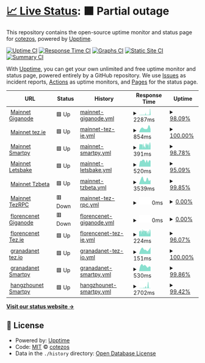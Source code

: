 # [📈 Live Status](https://cotezos.github.io/teznodes): <!--live status--> **🟧 Partial outage**

This repository contains the open-source uptime monitor and status page for [cotezos](https://cotezos.github.io/teznodes), powered by [Upptime](https://github.com/upptime/upptime).

[![Uptime CI](https://github.com/cotezos/teznodes/workflows/Uptime%20CI/badge.svg)](https://github.com/cotezos/teznodes/actions?query=workflow%3A%22Uptime+CI%22)
[![Response Time CI](https://github.com/cotezos/teznodes/workflows/Response%20Time%20CI/badge.svg)](https://github.com/cotezos/teznodes/actions?query=workflow%3A%22Response+Time+CI%22)
[![Graphs CI](https://github.com/cotezos/teznodes/workflows/Graphs%20CI/badge.svg)](https://github.com/cotezos/teznodes/actions?query=workflow%3A%22Graphs+CI%22)
[![Static Site CI](https://github.com/cotezos/teznodes/workflows/Static%20Site%20CI/badge.svg)](https://github.com/cotezos/teznodes/actions?query=workflow%3A%22Static+Site+CI%22)
[![Summary CI](https://github.com/cotezos/teznodes/workflows/Summary%20CI/badge.svg)](https://github.com/cotezos/teznodes/actions?query=workflow%3A%22Summary+CI%22)

With [Upptime](https://upptime.js.org), you can get your own unlimited and free uptime monitor and status page, powered entirely by a GitHub repository. We use [Issues](https://github.com/cotezos/teznodes/issues) as incident reports, [Actions](https://github.com/cotezos/teznodes/actions) as uptime monitors, and [Pages](https://cotezos.github.io/teznodes) for the status page.

<!--start: status pages-->
<!-- This summary is generated by Upptime (https://github.com/upptime/upptime) -->
<!-- Do not edit this manually, your changes will be overwritten -->
<!-- prettier-ignore -->
| URL | Status | History | Response Time | Uptime |
| --- | ------ | ------- | ------------- | ------ |
| <img alt="" src="https://favicons.githubusercontent.com/mainnet-tezos.giganode.io" height="13"> [Mainnet Giganode](https://mainnet-tezos.giganode.io/chains/main/blocks/head) | 🟩 Up | [mainnet-giganode.yml](https://github.com/cotezos/teznodes/commits/HEAD/history/mainnet-giganode.yml) | <details><summary><img alt="Response time graph" src="./graphs/mainnet-giganode/response-time-week.png" height="20"> 2287ms</summary><br><a href="https://cotezos.github.io/teznodes/history/mainnet-giganode"><img alt="Response time 1522" src="https://img.shields.io/endpoint?url=https%3A%2F%2Fraw.githubusercontent.com%2Fcotezos%2Fteznodes%2FHEAD%2Fapi%2Fmainnet-giganode%2Fresponse-time.json"></a><br><a href="https://cotezos.github.io/teznodes/history/mainnet-giganode"><img alt="24-hour response time 940" src="https://img.shields.io/endpoint?url=https%3A%2F%2Fraw.githubusercontent.com%2Fcotezos%2Fteznodes%2FHEAD%2Fapi%2Fmainnet-giganode%2Fresponse-time-day.json"></a><br><a href="https://cotezos.github.io/teznodes/history/mainnet-giganode"><img alt="7-day response time 2287" src="https://img.shields.io/endpoint?url=https%3A%2F%2Fraw.githubusercontent.com%2Fcotezos%2Fteznodes%2FHEAD%2Fapi%2Fmainnet-giganode%2Fresponse-time-week.json"></a><br><a href="https://cotezos.github.io/teznodes/history/mainnet-giganode"><img alt="30-day response time 1580" src="https://img.shields.io/endpoint?url=https%3A%2F%2Fraw.githubusercontent.com%2Fcotezos%2Fteznodes%2FHEAD%2Fapi%2Fmainnet-giganode%2Fresponse-time-month.json"></a><br><a href="https://cotezos.github.io/teznodes/history/mainnet-giganode"><img alt="1-year response time 1522" src="https://img.shields.io/endpoint?url=https%3A%2F%2Fraw.githubusercontent.com%2Fcotezos%2Fteznodes%2FHEAD%2Fapi%2Fmainnet-giganode%2Fresponse-time-year.json"></a></details> | <details><summary><a href="https://cotezos.github.io/teznodes/history/mainnet-giganode">98.09%</a></summary><a href="https://cotezos.github.io/teznodes/history/mainnet-giganode"><img alt="All-time uptime 99.60%" src="https://img.shields.io/endpoint?url=https%3A%2F%2Fraw.githubusercontent.com%2Fcotezos%2Fteznodes%2FHEAD%2Fapi%2Fmainnet-giganode%2Fuptime.json"></a><br><a href="https://cotezos.github.io/teznodes/history/mainnet-giganode"><img alt="24-hour uptime 100.00%" src="https://img.shields.io/endpoint?url=https%3A%2F%2Fraw.githubusercontent.com%2Fcotezos%2Fteznodes%2FHEAD%2Fapi%2Fmainnet-giganode%2Fuptime-day.json"></a><br><a href="https://cotezos.github.io/teznodes/history/mainnet-giganode"><img alt="7-day uptime 98.09%" src="https://img.shields.io/endpoint?url=https%3A%2F%2Fraw.githubusercontent.com%2Fcotezos%2Fteznodes%2FHEAD%2Fapi%2Fmainnet-giganode%2Fuptime-week.json"></a><br><a href="https://cotezos.github.io/teznodes/history/mainnet-giganode"><img alt="30-day uptime 99.37%" src="https://img.shields.io/endpoint?url=https%3A%2F%2Fraw.githubusercontent.com%2Fcotezos%2Fteznodes%2FHEAD%2Fapi%2Fmainnet-giganode%2Fuptime-month.json"></a><br><a href="https://cotezos.github.io/teznodes/history/mainnet-giganode"><img alt="1-year uptime 99.60%" src="https://img.shields.io/endpoint?url=https%3A%2F%2Fraw.githubusercontent.com%2Fcotezos%2Fteznodes%2FHEAD%2Fapi%2Fmainnet-giganode%2Fuptime-year.json"></a></details>
| <img alt="" src="https://favicons.githubusercontent.com/api.tez.ie" height="13"> [Mainnet tez.ie](https://api.tez.ie/rpc/mainnet/chains/main/blocks/head) | 🟩 Up | [mainnet-tez-ie.yml](https://github.com/cotezos/teznodes/commits/HEAD/history/mainnet-tez-ie.yml) | <details><summary><img alt="Response time graph" src="./graphs/mainnet-tez-ie/response-time-week.png" height="20"> 854ms</summary><br><a href="https://cotezos.github.io/teznodes/history/mainnet-tez-ie"><img alt="Response time 1535" src="https://img.shields.io/endpoint?url=https%3A%2F%2Fraw.githubusercontent.com%2Fcotezos%2Fteznodes%2FHEAD%2Fapi%2Fmainnet-tez-ie%2Fresponse-time.json"></a><br><a href="https://cotezos.github.io/teznodes/history/mainnet-tez-ie"><img alt="24-hour response time 658" src="https://img.shields.io/endpoint?url=https%3A%2F%2Fraw.githubusercontent.com%2Fcotezos%2Fteznodes%2FHEAD%2Fapi%2Fmainnet-tez-ie%2Fresponse-time-day.json"></a><br><a href="https://cotezos.github.io/teznodes/history/mainnet-tez-ie"><img alt="7-day response time 854" src="https://img.shields.io/endpoint?url=https%3A%2F%2Fraw.githubusercontent.com%2Fcotezos%2Fteznodes%2FHEAD%2Fapi%2Fmainnet-tez-ie%2Fresponse-time-week.json"></a><br><a href="https://cotezos.github.io/teznodes/history/mainnet-tez-ie"><img alt="30-day response time 1320" src="https://img.shields.io/endpoint?url=https%3A%2F%2Fraw.githubusercontent.com%2Fcotezos%2Fteznodes%2FHEAD%2Fapi%2Fmainnet-tez-ie%2Fresponse-time-month.json"></a><br><a href="https://cotezos.github.io/teznodes/history/mainnet-tez-ie"><img alt="1-year response time 1535" src="https://img.shields.io/endpoint?url=https%3A%2F%2Fraw.githubusercontent.com%2Fcotezos%2Fteznodes%2FHEAD%2Fapi%2Fmainnet-tez-ie%2Fresponse-time-year.json"></a></details> | <details><summary><a href="https://cotezos.github.io/teznodes/history/mainnet-tez-ie">100.00%</a></summary><a href="https://cotezos.github.io/teznodes/history/mainnet-tez-ie"><img alt="All-time uptime 98.95%" src="https://img.shields.io/endpoint?url=https%3A%2F%2Fraw.githubusercontent.com%2Fcotezos%2Fteznodes%2FHEAD%2Fapi%2Fmainnet-tez-ie%2Fuptime.json"></a><br><a href="https://cotezos.github.io/teznodes/history/mainnet-tez-ie"><img alt="24-hour uptime 100.00%" src="https://img.shields.io/endpoint?url=https%3A%2F%2Fraw.githubusercontent.com%2Fcotezos%2Fteznodes%2FHEAD%2Fapi%2Fmainnet-tez-ie%2Fuptime-day.json"></a><br><a href="https://cotezos.github.io/teznodes/history/mainnet-tez-ie"><img alt="7-day uptime 100.00%" src="https://img.shields.io/endpoint?url=https%3A%2F%2Fraw.githubusercontent.com%2Fcotezos%2Fteznodes%2FHEAD%2Fapi%2Fmainnet-tez-ie%2Fuptime-week.json"></a><br><a href="https://cotezos.github.io/teznodes/history/mainnet-tez-ie"><img alt="30-day uptime 99.63%" src="https://img.shields.io/endpoint?url=https%3A%2F%2Fraw.githubusercontent.com%2Fcotezos%2Fteznodes%2FHEAD%2Fapi%2Fmainnet-tez-ie%2Fuptime-month.json"></a><br><a href="https://cotezos.github.io/teznodes/history/mainnet-tez-ie"><img alt="1-year uptime 98.95%" src="https://img.shields.io/endpoint?url=https%3A%2F%2Fraw.githubusercontent.com%2Fcotezos%2Fteznodes%2FHEAD%2Fapi%2Fmainnet-tez-ie%2Fuptime-year.json"></a></details>
| <img alt="" src="https://favicons.githubusercontent.com/mainnet.smartpy.io" height="13"> [Mainnet Smartpy](https://mainnet.smartpy.io/chains/main/blocks/head/header) | 🟩 Up | [mainnet-smartpy.yml](https://github.com/cotezos/teznodes/commits/HEAD/history/mainnet-smartpy.yml) | <details><summary><img alt="Response time graph" src="./graphs/mainnet-smartpy/response-time-week.png" height="20"> 391ms</summary><br><a href="https://cotezos.github.io/teznodes/history/mainnet-smartpy"><img alt="Response time 610" src="https://img.shields.io/endpoint?url=https%3A%2F%2Fraw.githubusercontent.com%2Fcotezos%2Fteznodes%2FHEAD%2Fapi%2Fmainnet-smartpy%2Fresponse-time.json"></a><br><a href="https://cotezos.github.io/teznodes/history/mainnet-smartpy"><img alt="24-hour response time 293" src="https://img.shields.io/endpoint?url=https%3A%2F%2Fraw.githubusercontent.com%2Fcotezos%2Fteznodes%2FHEAD%2Fapi%2Fmainnet-smartpy%2Fresponse-time-day.json"></a><br><a href="https://cotezos.github.io/teznodes/history/mainnet-smartpy"><img alt="7-day response time 391" src="https://img.shields.io/endpoint?url=https%3A%2F%2Fraw.githubusercontent.com%2Fcotezos%2Fteznodes%2FHEAD%2Fapi%2Fmainnet-smartpy%2Fresponse-time-week.json"></a><br><a href="https://cotezos.github.io/teznodes/history/mainnet-smartpy"><img alt="30-day response time 472" src="https://img.shields.io/endpoint?url=https%3A%2F%2Fraw.githubusercontent.com%2Fcotezos%2Fteznodes%2FHEAD%2Fapi%2Fmainnet-smartpy%2Fresponse-time-month.json"></a><br><a href="https://cotezos.github.io/teznodes/history/mainnet-smartpy"><img alt="1-year response time 610" src="https://img.shields.io/endpoint?url=https%3A%2F%2Fraw.githubusercontent.com%2Fcotezos%2Fteznodes%2FHEAD%2Fapi%2Fmainnet-smartpy%2Fresponse-time-year.json"></a></details> | <details><summary><a href="https://cotezos.github.io/teznodes/history/mainnet-smartpy">98.78%</a></summary><a href="https://cotezos.github.io/teznodes/history/mainnet-smartpy"><img alt="All-time uptime 99.59%" src="https://img.shields.io/endpoint?url=https%3A%2F%2Fraw.githubusercontent.com%2Fcotezos%2Fteznodes%2FHEAD%2Fapi%2Fmainnet-smartpy%2Fuptime.json"></a><br><a href="https://cotezos.github.io/teznodes/history/mainnet-smartpy"><img alt="24-hour uptime 100.00%" src="https://img.shields.io/endpoint?url=https%3A%2F%2Fraw.githubusercontent.com%2Fcotezos%2Fteznodes%2FHEAD%2Fapi%2Fmainnet-smartpy%2Fuptime-day.json"></a><br><a href="https://cotezos.github.io/teznodes/history/mainnet-smartpy"><img alt="7-day uptime 98.78%" src="https://img.shields.io/endpoint?url=https%3A%2F%2Fraw.githubusercontent.com%2Fcotezos%2Fteznodes%2FHEAD%2Fapi%2Fmainnet-smartpy%2Fuptime-week.json"></a><br><a href="https://cotezos.github.io/teznodes/history/mainnet-smartpy"><img alt="30-day uptime 99.70%" src="https://img.shields.io/endpoint?url=https%3A%2F%2Fraw.githubusercontent.com%2Fcotezos%2Fteznodes%2FHEAD%2Fapi%2Fmainnet-smartpy%2Fuptime-month.json"></a><br><a href="https://cotezos.github.io/teznodes/history/mainnet-smartpy"><img alt="1-year uptime 99.59%" src="https://img.shields.io/endpoint?url=https%3A%2F%2Fraw.githubusercontent.com%2Fcotezos%2Fteznodes%2FHEAD%2Fapi%2Fmainnet-smartpy%2Fuptime-year.json"></a></details>
| <img alt="" src="https://favicons.githubusercontent.com/teznode.letzbake.com" height="13"> [Mainnet Letsbake](https://teznode.letzbake.com/chains/main/blocks/head/header) | 🟩 Up | [mainnet-letsbake.yml](https://github.com/cotezos/teznodes/commits/HEAD/history/mainnet-letsbake.yml) | <details><summary><img alt="Response time graph" src="./graphs/mainnet-letsbake/response-time-week.png" height="20"> 520ms</summary><br><a href="https://cotezos.github.io/teznodes/history/mainnet-letsbake"><img alt="Response time 1258" src="https://img.shields.io/endpoint?url=https%3A%2F%2Fraw.githubusercontent.com%2Fcotezos%2Fteznodes%2FHEAD%2Fapi%2Fmainnet-letsbake%2Fresponse-time.json"></a><br><a href="https://cotezos.github.io/teznodes/history/mainnet-letsbake"><img alt="24-hour response time 553" src="https://img.shields.io/endpoint?url=https%3A%2F%2Fraw.githubusercontent.com%2Fcotezos%2Fteznodes%2FHEAD%2Fapi%2Fmainnet-letsbake%2Fresponse-time-day.json"></a><br><a href="https://cotezos.github.io/teznodes/history/mainnet-letsbake"><img alt="7-day response time 520" src="https://img.shields.io/endpoint?url=https%3A%2F%2Fraw.githubusercontent.com%2Fcotezos%2Fteznodes%2FHEAD%2Fapi%2Fmainnet-letsbake%2Fresponse-time-week.json"></a><br><a href="https://cotezos.github.io/teznodes/history/mainnet-letsbake"><img alt="30-day response time 787" src="https://img.shields.io/endpoint?url=https%3A%2F%2Fraw.githubusercontent.com%2Fcotezos%2Fteznodes%2FHEAD%2Fapi%2Fmainnet-letsbake%2Fresponse-time-month.json"></a><br><a href="https://cotezos.github.io/teznodes/history/mainnet-letsbake"><img alt="1-year response time 1258" src="https://img.shields.io/endpoint?url=https%3A%2F%2Fraw.githubusercontent.com%2Fcotezos%2Fteznodes%2FHEAD%2Fapi%2Fmainnet-letsbake%2Fresponse-time-year.json"></a></details> | <details><summary><a href="https://cotezos.github.io/teznodes/history/mainnet-letsbake">95.09%</a></summary><a href="https://cotezos.github.io/teznodes/history/mainnet-letsbake"><img alt="All-time uptime 99.19%" src="https://img.shields.io/endpoint?url=https%3A%2F%2Fraw.githubusercontent.com%2Fcotezos%2Fteznodes%2FHEAD%2Fapi%2Fmainnet-letsbake%2Fuptime.json"></a><br><a href="https://cotezos.github.io/teznodes/history/mainnet-letsbake"><img alt="24-hour uptime 96.40%" src="https://img.shields.io/endpoint?url=https%3A%2F%2Fraw.githubusercontent.com%2Fcotezos%2Fteznodes%2FHEAD%2Fapi%2Fmainnet-letsbake%2Fuptime-day.json"></a><br><a href="https://cotezos.github.io/teznodes/history/mainnet-letsbake"><img alt="7-day uptime 95.09%" src="https://img.shields.io/endpoint?url=https%3A%2F%2Fraw.githubusercontent.com%2Fcotezos%2Fteznodes%2FHEAD%2Fapi%2Fmainnet-letsbake%2Fuptime-week.json"></a><br><a href="https://cotezos.github.io/teznodes/history/mainnet-letsbake"><img alt="30-day uptime 98.83%" src="https://img.shields.io/endpoint?url=https%3A%2F%2Fraw.githubusercontent.com%2Fcotezos%2Fteznodes%2FHEAD%2Fapi%2Fmainnet-letsbake%2Fuptime-month.json"></a><br><a href="https://cotezos.github.io/teznodes/history/mainnet-letsbake"><img alt="1-year uptime 99.19%" src="https://img.shields.io/endpoint?url=https%3A%2F%2Fraw.githubusercontent.com%2Fcotezos%2Fteznodes%2FHEAD%2Fapi%2Fmainnet-letsbake%2Fuptime-year.json"></a></details>
| <img alt="" src="https://favicons.githubusercontent.com/rpc.tzbeta.net" height="13"> [Mainnet Tzbeta](https://rpc.tzbeta.net/chains/main/blocks/head/header) | 🟩 Up | [mainnet-tzbeta.yml](https://github.com/cotezos/teznodes/commits/HEAD/history/mainnet-tzbeta.yml) | <details><summary><img alt="Response time graph" src="./graphs/mainnet-tzbeta/response-time-week.png" height="20"> 3539ms</summary><br><a href="https://cotezos.github.io/teznodes/history/mainnet-tzbeta"><img alt="Response time 1202" src="https://img.shields.io/endpoint?url=https%3A%2F%2Fraw.githubusercontent.com%2Fcotezos%2Fteznodes%2FHEAD%2Fapi%2Fmainnet-tzbeta%2Fresponse-time.json"></a><br><a href="https://cotezos.github.io/teznodes/history/mainnet-tzbeta"><img alt="24-hour response time 10019" src="https://img.shields.io/endpoint?url=https%3A%2F%2Fraw.githubusercontent.com%2Fcotezos%2Fteznodes%2FHEAD%2Fapi%2Fmainnet-tzbeta%2Fresponse-time-day.json"></a><br><a href="https://cotezos.github.io/teznodes/history/mainnet-tzbeta"><img alt="7-day response time 3539" src="https://img.shields.io/endpoint?url=https%3A%2F%2Fraw.githubusercontent.com%2Fcotezos%2Fteznodes%2FHEAD%2Fapi%2Fmainnet-tzbeta%2Fresponse-time-week.json"></a><br><a href="https://cotezos.github.io/teznodes/history/mainnet-tzbeta"><img alt="30-day response time 1486" src="https://img.shields.io/endpoint?url=https%3A%2F%2Fraw.githubusercontent.com%2Fcotezos%2Fteznodes%2FHEAD%2Fapi%2Fmainnet-tzbeta%2Fresponse-time-month.json"></a><br><a href="https://cotezos.github.io/teznodes/history/mainnet-tzbeta"><img alt="1-year response time 1202" src="https://img.shields.io/endpoint?url=https%3A%2F%2Fraw.githubusercontent.com%2Fcotezos%2Fteznodes%2FHEAD%2Fapi%2Fmainnet-tzbeta%2Fresponse-time-year.json"></a></details> | <details><summary><a href="https://cotezos.github.io/teznodes/history/mainnet-tzbeta">99.85%</a></summary><a href="https://cotezos.github.io/teznodes/history/mainnet-tzbeta"><img alt="All-time uptime 99.98%" src="https://img.shields.io/endpoint?url=https%3A%2F%2Fraw.githubusercontent.com%2Fcotezos%2Fteznodes%2FHEAD%2Fapi%2Fmainnet-tzbeta%2Fuptime.json"></a><br><a href="https://cotezos.github.io/teznodes/history/mainnet-tzbeta"><img alt="24-hour uptime 98.92%" src="https://img.shields.io/endpoint?url=https%3A%2F%2Fraw.githubusercontent.com%2Fcotezos%2Fteznodes%2FHEAD%2Fapi%2Fmainnet-tzbeta%2Fuptime-day.json"></a><br><a href="https://cotezos.github.io/teznodes/history/mainnet-tzbeta"><img alt="7-day uptime 99.85%" src="https://img.shields.io/endpoint?url=https%3A%2F%2Fraw.githubusercontent.com%2Fcotezos%2Fteznodes%2FHEAD%2Fapi%2Fmainnet-tzbeta%2Fuptime-week.json"></a><br><a href="https://cotezos.github.io/teznodes/history/mainnet-tzbeta"><img alt="30-day uptime 99.96%" src="https://img.shields.io/endpoint?url=https%3A%2F%2Fraw.githubusercontent.com%2Fcotezos%2Fteznodes%2FHEAD%2Fapi%2Fmainnet-tzbeta%2Fuptime-month.json"></a><br><a href="https://cotezos.github.io/teznodes/history/mainnet-tzbeta"><img alt="1-year uptime 99.98%" src="https://img.shields.io/endpoint?url=https%3A%2F%2Fraw.githubusercontent.com%2Fcotezos%2Fteznodes%2FHEAD%2Fapi%2Fmainnet-tzbeta%2Fuptime-year.json"></a></details>
| <img alt="" src="https://favicons.githubusercontent.com/mainnet.tezrpc.me" height="13"> [Mainnet TezRPC](https://mainnet.tezrpc.me/chains/main/blocks/head/header) | 🟥 Down | [mainnet-tez-rpc.yml](https://github.com/cotezos/teznodes/commits/HEAD/history/mainnet-tez-rpc.yml) | <details><summary><img alt="Response time graph" src="./graphs/mainnet-tez-rpc/response-time-week.png" height="20"> 0ms</summary><br><a href="https://cotezos.github.io/teznodes/history/mainnet-tez-rpc"><img alt="Response time 662" src="https://img.shields.io/endpoint?url=https%3A%2F%2Fraw.githubusercontent.com%2Fcotezos%2Fteznodes%2FHEAD%2Fapi%2Fmainnet-tez-rpc%2Fresponse-time.json"></a><br><a href="https://cotezos.github.io/teznodes/history/mainnet-tez-rpc"><img alt="24-hour response time 0" src="https://img.shields.io/endpoint?url=https%3A%2F%2Fraw.githubusercontent.com%2Fcotezos%2Fteznodes%2FHEAD%2Fapi%2Fmainnet-tez-rpc%2Fresponse-time-day.json"></a><br><a href="https://cotezos.github.io/teznodes/history/mainnet-tez-rpc"><img alt="7-day response time 0" src="https://img.shields.io/endpoint?url=https%3A%2F%2Fraw.githubusercontent.com%2Fcotezos%2Fteznodes%2FHEAD%2Fapi%2Fmainnet-tez-rpc%2Fresponse-time-week.json"></a><br><a href="https://cotezos.github.io/teznodes/history/mainnet-tez-rpc"><img alt="30-day response time 897" src="https://img.shields.io/endpoint?url=https%3A%2F%2Fraw.githubusercontent.com%2Fcotezos%2Fteznodes%2FHEAD%2Fapi%2Fmainnet-tez-rpc%2Fresponse-time-month.json"></a><br><a href="https://cotezos.github.io/teznodes/history/mainnet-tez-rpc"><img alt="1-year response time 662" src="https://img.shields.io/endpoint?url=https%3A%2F%2Fraw.githubusercontent.com%2Fcotezos%2Fteznodes%2FHEAD%2Fapi%2Fmainnet-tez-rpc%2Fresponse-time-year.json"></a></details> | <details><summary><a href="https://cotezos.github.io/teznodes/history/mainnet-tez-rpc">0.00%</a></summary><a href="https://cotezos.github.io/teznodes/history/mainnet-tez-rpc"><img alt="All-time uptime 57.11%" src="https://img.shields.io/endpoint?url=https%3A%2F%2Fraw.githubusercontent.com%2Fcotezos%2Fteznodes%2FHEAD%2Fapi%2Fmainnet-tez-rpc%2Fuptime.json"></a><br><a href="https://cotezos.github.io/teznodes/history/mainnet-tez-rpc"><img alt="24-hour uptime 0.00%" src="https://img.shields.io/endpoint?url=https%3A%2F%2Fraw.githubusercontent.com%2Fcotezos%2Fteznodes%2FHEAD%2Fapi%2Fmainnet-tez-rpc%2Fuptime-day.json"></a><br><a href="https://cotezos.github.io/teznodes/history/mainnet-tez-rpc"><img alt="7-day uptime 0.00%" src="https://img.shields.io/endpoint?url=https%3A%2F%2Fraw.githubusercontent.com%2Fcotezos%2Fteznodes%2FHEAD%2Fapi%2Fmainnet-tez-rpc%2Fuptime-week.json"></a><br><a href="https://cotezos.github.io/teznodes/history/mainnet-tez-rpc"><img alt="30-day uptime 32.62%" src="https://img.shields.io/endpoint?url=https%3A%2F%2Fraw.githubusercontent.com%2Fcotezos%2Fteznodes%2FHEAD%2Fapi%2Fmainnet-tez-rpc%2Fuptime-month.json"></a><br><a href="https://cotezos.github.io/teznodes/history/mainnet-tez-rpc"><img alt="1-year uptime 57.11%" src="https://img.shields.io/endpoint?url=https%3A%2F%2Fraw.githubusercontent.com%2Fcotezos%2Fteznodes%2FHEAD%2Fapi%2Fmainnet-tez-rpc%2Fuptime-year.json"></a></details>
| <img alt="" src="https://favicons.githubusercontent.com/florence-tezos.giganode.io" height="13"> [florencenet Giganode](https://florence-tezos.giganode.io/chains/main/blocks/head/header) | 🟥 Down | [florencenet-giganode.yml](https://github.com/cotezos/teznodes/commits/HEAD/history/florencenet-giganode.yml) | <details><summary><img alt="Response time graph" src="./graphs/florencenet-giganode/response-time-week.png" height="20"> 0ms</summary><br><a href="https://cotezos.github.io/teznodes/history/florencenet-giganode"><img alt="Response time 627" src="https://img.shields.io/endpoint?url=https%3A%2F%2Fraw.githubusercontent.com%2Fcotezos%2Fteznodes%2FHEAD%2Fapi%2Fflorencenet-giganode%2Fresponse-time.json"></a><br><a href="https://cotezos.github.io/teznodes/history/florencenet-giganode"><img alt="24-hour response time 0" src="https://img.shields.io/endpoint?url=https%3A%2F%2Fraw.githubusercontent.com%2Fcotezos%2Fteznodes%2FHEAD%2Fapi%2Fflorencenet-giganode%2Fresponse-time-day.json"></a><br><a href="https://cotezos.github.io/teznodes/history/florencenet-giganode"><img alt="7-day response time 0" src="https://img.shields.io/endpoint?url=https%3A%2F%2Fraw.githubusercontent.com%2Fcotezos%2Fteznodes%2FHEAD%2Fapi%2Fflorencenet-giganode%2Fresponse-time-week.json"></a><br><a href="https://cotezos.github.io/teznodes/history/florencenet-giganode"><img alt="30-day response time 592" src="https://img.shields.io/endpoint?url=https%3A%2F%2Fraw.githubusercontent.com%2Fcotezos%2Fteznodes%2FHEAD%2Fapi%2Fflorencenet-giganode%2Fresponse-time-month.json"></a><br><a href="https://cotezos.github.io/teznodes/history/florencenet-giganode"><img alt="1-year response time 627" src="https://img.shields.io/endpoint?url=https%3A%2F%2Fraw.githubusercontent.com%2Fcotezos%2Fteznodes%2FHEAD%2Fapi%2Fflorencenet-giganode%2Fresponse-time-year.json"></a></details> | <details><summary><a href="https://cotezos.github.io/teznodes/history/florencenet-giganode">0.00%</a></summary><a href="https://cotezos.github.io/teznodes/history/florencenet-giganode"><img alt="All-time uptime 85.33%" src="https://img.shields.io/endpoint?url=https%3A%2F%2Fraw.githubusercontent.com%2Fcotezos%2Fteznodes%2FHEAD%2Fapi%2Fflorencenet-giganode%2Fuptime.json"></a><br><a href="https://cotezos.github.io/teznodes/history/florencenet-giganode"><img alt="24-hour uptime 0.00%" src="https://img.shields.io/endpoint?url=https%3A%2F%2Fraw.githubusercontent.com%2Fcotezos%2Fteznodes%2FHEAD%2Fapi%2Fflorencenet-giganode%2Fuptime-day.json"></a><br><a href="https://cotezos.github.io/teznodes/history/florencenet-giganode"><img alt="7-day uptime 0.00%" src="https://img.shields.io/endpoint?url=https%3A%2F%2Fraw.githubusercontent.com%2Fcotezos%2Fteznodes%2FHEAD%2Fapi%2Fflorencenet-giganode%2Fuptime-week.json"></a><br><a href="https://cotezos.github.io/teznodes/history/florencenet-giganode"><img alt="30-day uptime 76.95%" src="https://img.shields.io/endpoint?url=https%3A%2F%2Fraw.githubusercontent.com%2Fcotezos%2Fteznodes%2FHEAD%2Fapi%2Fflorencenet-giganode%2Fuptime-month.json"></a><br><a href="https://cotezos.github.io/teznodes/history/florencenet-giganode"><img alt="1-year uptime 85.33%" src="https://img.shields.io/endpoint?url=https%3A%2F%2Fraw.githubusercontent.com%2Fcotezos%2Fteznodes%2FHEAD%2Fapi%2Fflorencenet-giganode%2Fuptime-year.json"></a></details>
| <img alt="" src="https://favicons.githubusercontent.com/api.tez.ie" height="13"> [florencenet Tez.ie](https://api.tez.ie/rpc/florencenet/chains/main/blocks/head/header) | 🟩 Up | [florencenet-tez-ie.yml](https://github.com/cotezos/teznodes/commits/HEAD/history/florencenet-tez-ie.yml) | <details><summary><img alt="Response time graph" src="./graphs/florencenet-tez-ie/response-time-week.png" height="20"> 224ms</summary><br><a href="https://cotezos.github.io/teznodes/history/florencenet-tez-ie"><img alt="Response time 268" src="https://img.shields.io/endpoint?url=https%3A%2F%2Fraw.githubusercontent.com%2Fcotezos%2Fteznodes%2FHEAD%2Fapi%2Fflorencenet-tez-ie%2Fresponse-time.json"></a><br><a href="https://cotezos.github.io/teznodes/history/florencenet-tez-ie"><img alt="24-hour response time 206" src="https://img.shields.io/endpoint?url=https%3A%2F%2Fraw.githubusercontent.com%2Fcotezos%2Fteznodes%2FHEAD%2Fapi%2Fflorencenet-tez-ie%2Fresponse-time-day.json"></a><br><a href="https://cotezos.github.io/teznodes/history/florencenet-tez-ie"><img alt="7-day response time 224" src="https://img.shields.io/endpoint?url=https%3A%2F%2Fraw.githubusercontent.com%2Fcotezos%2Fteznodes%2FHEAD%2Fapi%2Fflorencenet-tez-ie%2Fresponse-time-week.json"></a><br><a href="https://cotezos.github.io/teznodes/history/florencenet-tez-ie"><img alt="30-day response time 244" src="https://img.shields.io/endpoint?url=https%3A%2F%2Fraw.githubusercontent.com%2Fcotezos%2Fteznodes%2FHEAD%2Fapi%2Fflorencenet-tez-ie%2Fresponse-time-month.json"></a><br><a href="https://cotezos.github.io/teznodes/history/florencenet-tez-ie"><img alt="1-year response time 268" src="https://img.shields.io/endpoint?url=https%3A%2F%2Fraw.githubusercontent.com%2Fcotezos%2Fteznodes%2FHEAD%2Fapi%2Fflorencenet-tez-ie%2Fresponse-time-year.json"></a></details> | <details><summary><a href="https://cotezos.github.io/teznodes/history/florencenet-tez-ie">96.07%</a></summary><a href="https://cotezos.github.io/teznodes/history/florencenet-tez-ie"><img alt="All-time uptime 95.96%" src="https://img.shields.io/endpoint?url=https%3A%2F%2Fraw.githubusercontent.com%2Fcotezos%2Fteznodes%2FHEAD%2Fapi%2Fflorencenet-tez-ie%2Fuptime.json"></a><br><a href="https://cotezos.github.io/teznodes/history/florencenet-tez-ie"><img alt="24-hour uptime 91.68%" src="https://img.shields.io/endpoint?url=https%3A%2F%2Fraw.githubusercontent.com%2Fcotezos%2Fteznodes%2FHEAD%2Fapi%2Fflorencenet-tez-ie%2Fuptime-day.json"></a><br><a href="https://cotezos.github.io/teznodes/history/florencenet-tez-ie"><img alt="7-day uptime 96.07%" src="https://img.shields.io/endpoint?url=https%3A%2F%2Fraw.githubusercontent.com%2Fcotezos%2Fteznodes%2FHEAD%2Fapi%2Fflorencenet-tez-ie%2Fuptime-week.json"></a><br><a href="https://cotezos.github.io/teznodes/history/florencenet-tez-ie"><img alt="30-day uptime 95.82%" src="https://img.shields.io/endpoint?url=https%3A%2F%2Fraw.githubusercontent.com%2Fcotezos%2Fteznodes%2FHEAD%2Fapi%2Fflorencenet-tez-ie%2Fuptime-month.json"></a><br><a href="https://cotezos.github.io/teznodes/history/florencenet-tez-ie"><img alt="1-year uptime 95.96%" src="https://img.shields.io/endpoint?url=https%3A%2F%2Fraw.githubusercontent.com%2Fcotezos%2Fteznodes%2FHEAD%2Fapi%2Fflorencenet-tez-ie%2Fuptime-year.json"></a></details>
| <img alt="" src="https://favicons.githubusercontent.com/api.tez.ie" height="13"> [granadanet tez.io](https://api.tez.ie/rpc/granadanet/chains/main/blocks/head/header) | 🟩 Up | [granadanet-tez-io.yml](https://github.com/cotezos/teznodes/commits/HEAD/history/granadanet-tez-io.yml) | <details><summary><img alt="Response time graph" src="./graphs/granadanet-tez-io/response-time-week.png" height="20"> 151ms</summary><br><a href="https://cotezos.github.io/teznodes/history/granadanet-tez-io"><img alt="Response time 153" src="https://img.shields.io/endpoint?url=https%3A%2F%2Fraw.githubusercontent.com%2Fcotezos%2Fteznodes%2FHEAD%2Fapi%2Fgranadanet-tez-io%2Fresponse-time.json"></a><br><a href="https://cotezos.github.io/teznodes/history/granadanet-tez-io"><img alt="24-hour response time 212" src="https://img.shields.io/endpoint?url=https%3A%2F%2Fraw.githubusercontent.com%2Fcotezos%2Fteznodes%2FHEAD%2Fapi%2Fgranadanet-tez-io%2Fresponse-time-day.json"></a><br><a href="https://cotezos.github.io/teznodes/history/granadanet-tez-io"><img alt="7-day response time 151" src="https://img.shields.io/endpoint?url=https%3A%2F%2Fraw.githubusercontent.com%2Fcotezos%2Fteznodes%2FHEAD%2Fapi%2Fgranadanet-tez-io%2Fresponse-time-week.json"></a><br><a href="https://cotezos.github.io/teznodes/history/granadanet-tez-io"><img alt="30-day response time 158" src="https://img.shields.io/endpoint?url=https%3A%2F%2Fraw.githubusercontent.com%2Fcotezos%2Fteznodes%2FHEAD%2Fapi%2Fgranadanet-tez-io%2Fresponse-time-month.json"></a><br><a href="https://cotezos.github.io/teznodes/history/granadanet-tez-io"><img alt="1-year response time 153" src="https://img.shields.io/endpoint?url=https%3A%2F%2Fraw.githubusercontent.com%2Fcotezos%2Fteznodes%2FHEAD%2Fapi%2Fgranadanet-tez-io%2Fresponse-time-year.json"></a></details> | <details><summary><a href="https://cotezos.github.io/teznodes/history/granadanet-tez-io">100.00%</a></summary><a href="https://cotezos.github.io/teznodes/history/granadanet-tez-io"><img alt="All-time uptime 98.67%" src="https://img.shields.io/endpoint?url=https%3A%2F%2Fraw.githubusercontent.com%2Fcotezos%2Fteznodes%2FHEAD%2Fapi%2Fgranadanet-tez-io%2Fuptime.json"></a><br><a href="https://cotezos.github.io/teznodes/history/granadanet-tez-io"><img alt="24-hour uptime 100.00%" src="https://img.shields.io/endpoint?url=https%3A%2F%2Fraw.githubusercontent.com%2Fcotezos%2Fteznodes%2FHEAD%2Fapi%2Fgranadanet-tez-io%2Fuptime-day.json"></a><br><a href="https://cotezos.github.io/teznodes/history/granadanet-tez-io"><img alt="7-day uptime 100.00%" src="https://img.shields.io/endpoint?url=https%3A%2F%2Fraw.githubusercontent.com%2Fcotezos%2Fteznodes%2FHEAD%2Fapi%2Fgranadanet-tez-io%2Fuptime-week.json"></a><br><a href="https://cotezos.github.io/teznodes/history/granadanet-tez-io"><img alt="30-day uptime 99.76%" src="https://img.shields.io/endpoint?url=https%3A%2F%2Fraw.githubusercontent.com%2Fcotezos%2Fteznodes%2FHEAD%2Fapi%2Fgranadanet-tez-io%2Fuptime-month.json"></a><br><a href="https://cotezos.github.io/teznodes/history/granadanet-tez-io"><img alt="1-year uptime 98.67%" src="https://img.shields.io/endpoint?url=https%3A%2F%2Fraw.githubusercontent.com%2Fcotezos%2Fteznodes%2FHEAD%2Fapi%2Fgranadanet-tez-io%2Fuptime-year.json"></a></details>
| <img alt="" src="https://favicons.githubusercontent.com/granadanet.smartpy.io" height="13"> [granadanet Smartpy](https://granadanet.smartpy.io/chains/main/blocks/head/header) | 🟩 Up | [granadanet-smartpy.yml](https://github.com/cotezos/teznodes/commits/HEAD/history/granadanet-smartpy.yml) | <details><summary><img alt="Response time graph" src="./graphs/granadanet-smartpy/response-time-week.png" height="20"> 530ms</summary><br><a href="https://cotezos.github.io/teznodes/history/granadanet-smartpy"><img alt="Response time 539" src="https://img.shields.io/endpoint?url=https%3A%2F%2Fraw.githubusercontent.com%2Fcotezos%2Fteznodes%2FHEAD%2Fapi%2Fgranadanet-smartpy%2Fresponse-time.json"></a><br><a href="https://cotezos.github.io/teznodes/history/granadanet-smartpy"><img alt="24-hour response time 441" src="https://img.shields.io/endpoint?url=https%3A%2F%2Fraw.githubusercontent.com%2Fcotezos%2Fteznodes%2FHEAD%2Fapi%2Fgranadanet-smartpy%2Fresponse-time-day.json"></a><br><a href="https://cotezos.github.io/teznodes/history/granadanet-smartpy"><img alt="7-day response time 530" src="https://img.shields.io/endpoint?url=https%3A%2F%2Fraw.githubusercontent.com%2Fcotezos%2Fteznodes%2FHEAD%2Fapi%2Fgranadanet-smartpy%2Fresponse-time-week.json"></a><br><a href="https://cotezos.github.io/teznodes/history/granadanet-smartpy"><img alt="30-day response time 518" src="https://img.shields.io/endpoint?url=https%3A%2F%2Fraw.githubusercontent.com%2Fcotezos%2Fteznodes%2FHEAD%2Fapi%2Fgranadanet-smartpy%2Fresponse-time-month.json"></a><br><a href="https://cotezos.github.io/teznodes/history/granadanet-smartpy"><img alt="1-year response time 539" src="https://img.shields.io/endpoint?url=https%3A%2F%2Fraw.githubusercontent.com%2Fcotezos%2Fteznodes%2FHEAD%2Fapi%2Fgranadanet-smartpy%2Fresponse-time-year.json"></a></details> | <details><summary><a href="https://cotezos.github.io/teznodes/history/granadanet-smartpy">99.86%</a></summary><a href="https://cotezos.github.io/teznodes/history/granadanet-smartpy"><img alt="All-time uptime 99.91%" src="https://img.shields.io/endpoint?url=https%3A%2F%2Fraw.githubusercontent.com%2Fcotezos%2Fteznodes%2FHEAD%2Fapi%2Fgranadanet-smartpy%2Fuptime.json"></a><br><a href="https://cotezos.github.io/teznodes/history/granadanet-smartpy"><img alt="24-hour uptime 100.00%" src="https://img.shields.io/endpoint?url=https%3A%2F%2Fraw.githubusercontent.com%2Fcotezos%2Fteznodes%2FHEAD%2Fapi%2Fgranadanet-smartpy%2Fuptime-day.json"></a><br><a href="https://cotezos.github.io/teznodes/history/granadanet-smartpy"><img alt="7-day uptime 99.86%" src="https://img.shields.io/endpoint?url=https%3A%2F%2Fraw.githubusercontent.com%2Fcotezos%2Fteznodes%2FHEAD%2Fapi%2Fgranadanet-smartpy%2Fuptime-week.json"></a><br><a href="https://cotezos.github.io/teznodes/history/granadanet-smartpy"><img alt="30-day uptime 99.91%" src="https://img.shields.io/endpoint?url=https%3A%2F%2Fraw.githubusercontent.com%2Fcotezos%2Fteznodes%2FHEAD%2Fapi%2Fgranadanet-smartpy%2Fuptime-month.json"></a><br><a href="https://cotezos.github.io/teznodes/history/granadanet-smartpy"><img alt="1-year uptime 99.91%" src="https://img.shields.io/endpoint?url=https%3A%2F%2Fraw.githubusercontent.com%2Fcotezos%2Fteznodes%2FHEAD%2Fapi%2Fgranadanet-smartpy%2Fuptime-year.json"></a></details>
| <img alt="" src="https://favicons.githubusercontent.com/hangzhounet.smartpy.io" height="13"> [hangzhounet Smartpy](https://hangzhounet.smartpy.io/chains/main/blocks/head/header) | 🟩 Up | [hangzhounet-smartpy.yml](https://github.com/cotezos/teznodes/commits/HEAD/history/hangzhounet-smartpy.yml) | <details><summary><img alt="Response time graph" src="./graphs/hangzhounet-smartpy/response-time-week.png" height="20"> 2702ms</summary><br><a href="https://cotezos.github.io/teznodes/history/hangzhounet-smartpy"><img alt="Response time 1542" src="https://img.shields.io/endpoint?url=https%3A%2F%2Fraw.githubusercontent.com%2Fcotezos%2Fteznodes%2FHEAD%2Fapi%2Fhangzhounet-smartpy%2Fresponse-time.json"></a><br><a href="https://cotezos.github.io/teznodes/history/hangzhounet-smartpy"><img alt="24-hour response time 5350" src="https://img.shields.io/endpoint?url=https%3A%2F%2Fraw.githubusercontent.com%2Fcotezos%2Fteznodes%2FHEAD%2Fapi%2Fhangzhounet-smartpy%2Fresponse-time-day.json"></a><br><a href="https://cotezos.github.io/teznodes/history/hangzhounet-smartpy"><img alt="7-day response time 2702" src="https://img.shields.io/endpoint?url=https%3A%2F%2Fraw.githubusercontent.com%2Fcotezos%2Fteznodes%2FHEAD%2Fapi%2Fhangzhounet-smartpy%2Fresponse-time-week.json"></a><br><a href="https://cotezos.github.io/teznodes/history/hangzhounet-smartpy"><img alt="30-day response time 1542" src="https://img.shields.io/endpoint?url=https%3A%2F%2Fraw.githubusercontent.com%2Fcotezos%2Fteznodes%2FHEAD%2Fapi%2Fhangzhounet-smartpy%2Fresponse-time-month.json"></a><br><a href="https://cotezos.github.io/teznodes/history/hangzhounet-smartpy"><img alt="1-year response time 1542" src="https://img.shields.io/endpoint?url=https%3A%2F%2Fraw.githubusercontent.com%2Fcotezos%2Fteznodes%2FHEAD%2Fapi%2Fhangzhounet-smartpy%2Fresponse-time-year.json"></a></details> | <details><summary><a href="https://cotezos.github.io/teznodes/history/hangzhounet-smartpy">99.42%</a></summary><a href="https://cotezos.github.io/teznodes/history/hangzhounet-smartpy"><img alt="All-time uptime 99.35%" src="https://img.shields.io/endpoint?url=https%3A%2F%2Fraw.githubusercontent.com%2Fcotezos%2Fteznodes%2FHEAD%2Fapi%2Fhangzhounet-smartpy%2Fuptime.json"></a><br><a href="https://cotezos.github.io/teznodes/history/hangzhounet-smartpy"><img alt="24-hour uptime 97.52%" src="https://img.shields.io/endpoint?url=https%3A%2F%2Fraw.githubusercontent.com%2Fcotezos%2Fteznodes%2FHEAD%2Fapi%2Fhangzhounet-smartpy%2Fuptime-day.json"></a><br><a href="https://cotezos.github.io/teznodes/history/hangzhounet-smartpy"><img alt="7-day uptime 99.42%" src="https://img.shields.io/endpoint?url=https%3A%2F%2Fraw.githubusercontent.com%2Fcotezos%2Fteznodes%2FHEAD%2Fapi%2Fhangzhounet-smartpy%2Fuptime-week.json"></a><br><a href="https://cotezos.github.io/teznodes/history/hangzhounet-smartpy"><img alt="30-day uptime 99.35%" src="https://img.shields.io/endpoint?url=https%3A%2F%2Fraw.githubusercontent.com%2Fcotezos%2Fteznodes%2FHEAD%2Fapi%2Fhangzhounet-smartpy%2Fuptime-month.json"></a><br><a href="https://cotezos.github.io/teznodes/history/hangzhounet-smartpy"><img alt="1-year uptime 99.35%" src="https://img.shields.io/endpoint?url=https%3A%2F%2Fraw.githubusercontent.com%2Fcotezos%2Fteznodes%2FHEAD%2Fapi%2Fhangzhounet-smartpy%2Fuptime-year.json"></a></details>

<!--end: status pages-->

[**Visit our status website →**](https://cotezos.github.io/teznodes)

## 📄 License

- Powered by: [Upptime](https://github.com/upptime/upptime)
- Code: [MIT](./LICENSE) © [cotezos](https://cotezos.github.io/teznodes)
- Data in the `./history` directory: [Open Database License](https://opendatacommons.org/licenses/odbl/1-0/)
